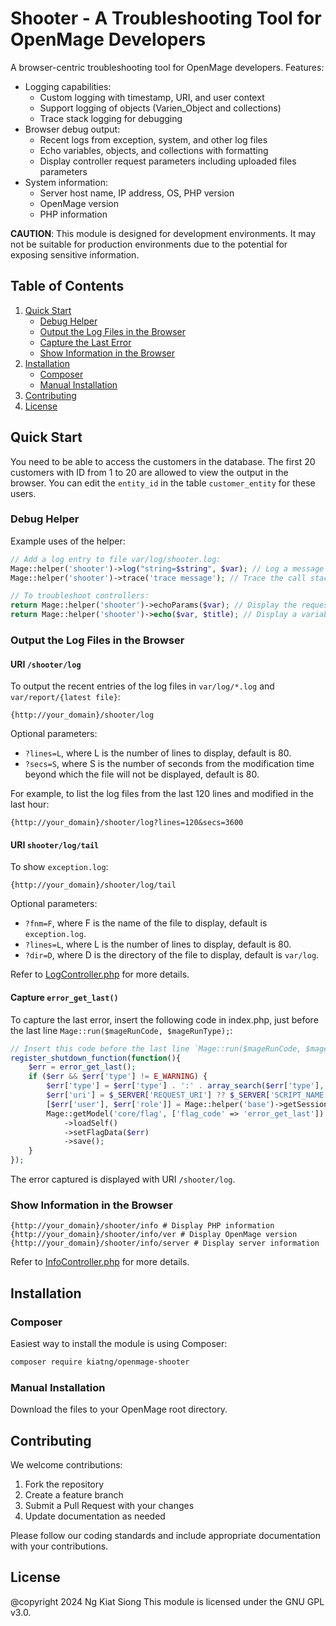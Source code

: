 # Shooter - A Troubleshooting Tool for OpenMage Developers

A browser-centric troubleshooting tool for OpenMage developers. Features:

- Logging capabilities:
  - Custom logging with timestamp, URI, and user context
  - Support logging of objects (Varien_Object and collections)
  - Trace stack logging for debugging
- Browser debug output:
  - Recent logs from exception, system, and other log files
  - Echo variables, objects, and collections with formatting
  - Display controller request parameters including uploaded files parameters
- System information:
  - Server host name, IP address, OS, PHP version
  - OpenMage version
  - PHP information

**CAUTION**: This module is designed for development environments. It may not be suitable for production environments due to the potential for exposing sensitive information.

## Table of Contents

1. [Quick Start](#quick-start)
    - [Debug Helper](#debug-helper)
    - [Output the Log Files in the Browser](#output-the-log-files-in-the-browser)
    - [Capture the Last Error](#capture-the-last-error)
    - [Show Information in the Browser](#show-information-in-the-browser)
2. [Installation](#installation)
    - [Composer](#composer)
    - [Manual Installation](#manual-installation)
3. [Contributing](#contributing)
4. [License](#license)

## Quick Start

You need to be able to access the customers in the database. The first 20 customers with ID from 1 to 20 are allowed to view the output in the browser. You can edit the `entity_id` in the table `customer_entity` for these users.

### Debug Helper

Example uses of the helper:
```php
// Add a log entry to file var/log/shooter.log:
Mage::helper('shooter')->log("string=$string", $var); // Log a message
Mage::helper('shooter')->trace('trace message'); // Trace the call stack

// To troubleshoot controllers:
return Mage::helper('shooter')->echoParams($var); // Display the request parameters, $var is optional
return Mage::helper('shooter')->echo($var, $title); // Display a variable, $title is optional
```

### Output the Log Files in the Browser

#### URI `/shooter/log`
To output the recent entries of the log files in `var/log/*.log` and `var/report/{latest file}`:
```
{http://your_domain}/shooter/log
```

Optional parameters:
- `?lines=L`, where L is the number of lines to display, default is 80.
- `?secs=S`, where S is the number of seconds from the modification time beyond which the file will not be displayed, default is 80.

For example, to list the log files from the last 120 lines and modified in the last hour:

```
{http://your_domain}/shooter/log?lines=120&secs=3600
```

#### URI `shooter/log/tail`
To show `exception.log`:
```
{http://your_domain}/shooter/log/tail
```
Optional parameters:
- `?fnm=F`, where F is the name of the file to display, default is `exception.log`.
- `?lines=L`, where L is the number of lines to display, default is 80.
- `?dir=D`, where D is the directory of the file to display, default is `var/log`.

Refer to [LogController.php](app/code/community/Kiatng/Shooter/controllers/LogController.php) for more details.

#### Capture `error_get_last()`
To capture the last error, insert the following code in index.php, just before the last line `Mage::run($mageRunCode, $mageRunType);`:

```php
// Insert this code before the last line `Mage::run($mageRunCode, $mageRunType);`
register_shutdown_function(function(){
    $err = error_get_last();
    if ($err && $err['type'] != E_WARNING) {
        $err['type'] = $err['type'] . ':' . array_search($err['type'], get_defined_constants(true)['Core']);
        $err['uri'] = $_SERVER['REQUEST_URI'] ?? $_SERVER['SCRIPT_NAME'];
        [$err['user'], $err['role']] = Mage::helper('base')->getSessionUser();
        Mage::getModel('core/flag', ['flag_code' => 'error_get_last'])
            ->loadSelf()
            ->setFlagData($err)
            ->save();
    }
});
```
The error captured is displayed with URI `/shooter/log`.

### Show Information in the Browser

```
{http://your_domain}/shooter/info # Display PHP information
{http://your_domain}/shooter/info/ver # Display OpenMage version
{http://your_domain}/shooter/info/server # Display server information
```

Refer to [InfoController.php](app/code/community/Kiatng/Shooter/controllers/InfoController.php) for more details.

## Installation

### Composer

Easiest way to install the module is using Composer:
```bash
composer require kiatng/openmage-shooter
```

### Manual Installation

Download the files to your OpenMage root directory.

## Contributing

We welcome contributions:

1. Fork the repository
2. Create a feature branch
3. Submit a Pull Request with your changes
4. Update documentation as needed

Please follow our coding standards and include appropriate documentation with your contributions.

## License

@copyright 2024 Ng Kiat Siong
This module is licensed under the GNU GPL v3.0.
